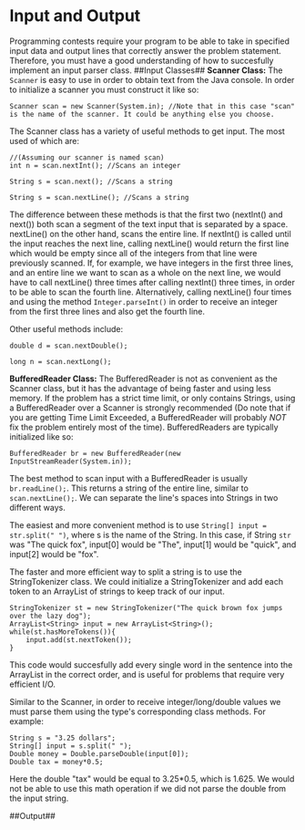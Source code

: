 # Input and Output #
Programming contests require your program to be able to take in specified input data and output lines that correctly answer  the problem statement. Therefore, you must have a good understanding of how to succesfully implement an input parser class.
##Input Classes##
**Scanner Class:**
The `Scanner` is easy to use in order to obtain text from the Java console. In order to initialize a scanner you must construct it like so:

    Scanner scan = new Scanner(System.in); //Note that in this case "scan" is the name of the scanner. It could be anything else you choose.

The Scanner class has a variety of useful methods to get input. The most used of which are:

    //(Assuming our scanner is named scan)
    int n = scan.nextInt(); //Scans an integer

    String s = scan.next(); //Scans a string

    String s = scan.nextLine(); //Scans a string

The difference between these methods is that the first two (nextInt() and next()) both scan a segment of the text input that is separated by a space. nextLine() on the other hand, scans the entire line. If nextInt() is called until the input reaches the next line, calling nextLine() would return the first line which would be empty since all of the integers from that line were previously scanned. If, for example, we have integers in the first three lines, and an entire line we want to scan as a whole on the next line, we would have to call nextLine() three times after calling nextInt() three times, in order to be able to scan the fourth line. Alternatively, calling nextLine() four times and using the method `Integer.parseInt()` in order to receive an integer from the first three lines and also get the fourth line.

Other useful methods include:

    double d = scan.nextDouble();

    long n = scan.nextLong();

**BufferedReader Class:**
The BufferedReader is not as convenient as the Scanner class, but it has the advantage of being faster and using less memory. If the problem has a strict time limit, or only contains Strings, using a BufferedReader over a Scanner is strongly recommended (Do note that if you are getting Time Limit Exceeded, a BufferedReader will probably *NOT* fix the problem entirely most of the time). BufferedReaders are typically initialized like so:

    BufferedReader br = new BufferedReader(new InputStreamReader(System.in));

The best method to scan input with a BufferedReader is usually `br.readLine();`. This returns a string of the entire line, similar to `scan.nextLine();`. We can separate the line's spaces into Strings in two different ways.

The easiest and more convenient method is to use `String[] input = str.split(" ")`, where s is the name of the String. In this case, if String `str` was "The quick fox", input[0] would be "The", input[1] would be "quick", and input[2] would be "fox".

The faster and more efficient way to split a string is to use the StringTokenizer class. We could initialize a StringTokenizer and add each token to an ArrayList of strings to keep track of our input.

    StringTokenizer st = new StringTokenizer("The quick brown fox jumps over the lazy dog");
    ArrayList<String> input = new ArrayList<String>();
    while(st.hasMoreTokens()){
        input.add(st.nextToken());
    }

This code would succesfully add every single word in the sentence into the ArrayList in the correct order, and is useful for problems that require very efficient I/O.

Similar to the Scanner, in order to receive integer/long/double values we must parse them using the type's corresponding class methods. For example:

    String s = "3.25 dollars";
    String[] input = s.split(" ");
    Double money = Double.parseDouble(input[0]);
    Double tax = money*0.5;

Here the double "tax" would be equal to 3.25*0.5, which is 1.625. We would not be able to use this math operation if we did not parse the double from the input string.

##Output##